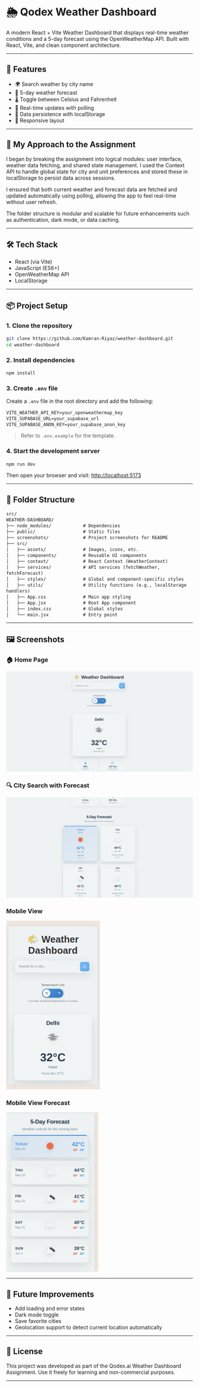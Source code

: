# 🌦️ Qodex Weather Dashboard
A modern React + Vite Weather Dashboard that displays real-time weather conditions and a 5-day forecast using the OpenWeatherMap API. Built with React, Vite, and clean component architecture.

---

## 🚀 Features

- 🌍 Search weather by city name
- 📅 5-day weather forecast
- 🌡️ Toggle between Celsius and Fahrenheit
- 🔁 Real-time updates with polling
- 💾 Data persistence with localStorage
- 📱 Responsive layout

---

## 🧠 My Approach to the Assignment

I began by breaking the assignment into logical modules: user interface, weather data fetching, and shared state management. I used the Context API to handle global state for city and unit preferences and stored these in localStorage to persist data across sessions.

I ensured that both current weather and forecast data are fetched and updated automatically using polling, allowing the app to feel real-time without user refresh.

The folder structure is modular and scalable for future enhancements such as authentication, dark mode, or data caching.

---

## 🛠️ Tech Stack

- React (via Vite)
- JavaScript (ES6+)
- OpenWeatherMap API
- LocalStorage

---

## 📦 Project Setup

### 1. Clone the repository

```bash
git clone https://github.com/Kamran-Riyaz/weather-dashboard.git
cd weather-dashboard
````

### 2. Install dependencies

```bash
npm install
```

### 3. Create `.env` file

Create a `.env` file in the root directory and add the following:

```env
VITE_WEATHER_API_KEY=your_openweathermap_key
VITE_SUPABASE_URL=your_supabase_url
VITE_SUPABASE_ANON_KEY=your_supabase_anon_key
```

> Refer to `.env.example` for the template.

### 4. Start the development server

```bash
npm run dev
```

Then open your browser and visit:
[http://localhost:5173](http://localhost:5173)

---

## 📁 Folder Structure

```
src/
WEATHER-DASHBOARD/
├── node_modules/            # Dependencies
├── public/                  # Static files
├── screenshots/             # Project screenshots for README
├── src/
│   ├── assets/              # Images, icons, etc.
│   ├── components/          # Reusable UI components
│   ├── context/             # React Context (WeatherContext)
│   ├── services/            # API services (fetchWeather, fetchForecast)
│   ├── styles/              # Global and component-specific styles
│   ├── utils/               # Utility functions (e.g., localStorage handlers)
│   ├── App.css              # Main app styling
│   ├── App.jsx              # Root App component
│   ├── index.css            # Global styles
│   └── main.jsx             # Entry point

```

---

## 🖼️ Screenshots

### 🏠 Home Page

![Home Page Screenshot](screenshots/ss1.png)

### 🔍 City Search with Forecast

![City Forecast Screenshot](screenshots/ss2.png)

### Mobile View

![Mobile View Screenshot](screenshots/ss3.png)

### Mobile View Forecast

![Mobile View Screenshot](screenshots/ss4.png)

---

## 🧪 Future Improvements

* Add loading and error states
* Dark mode toggle
* Save favorite cities
* Geolocation support to detect current location automatically

---

## 📝 License

This project was developed as part of the Qodex.ai Weather Dashboard Assignment.
Use it freely for learning and non-commercial purposes.

---

```
